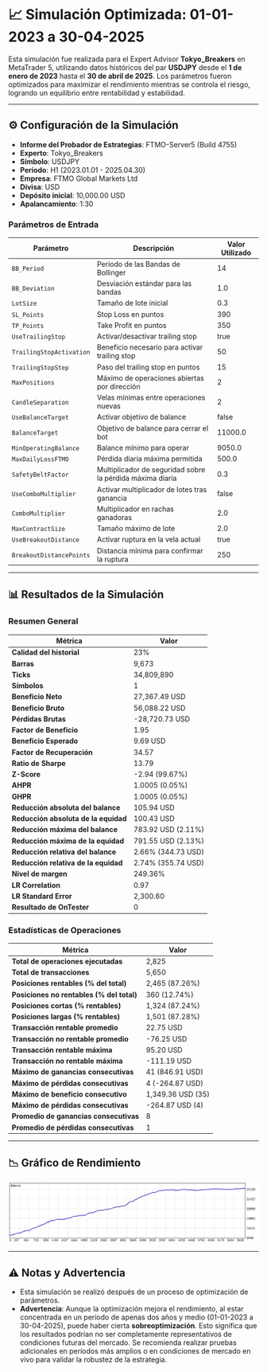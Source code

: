 # 📈 Simulación Optimizada: 01-01-2023 a 30-04-2025

Esta simulación fue realizada para el Expert Advisor **Tokyo_Breakers** en MetaTrader 5, utilizando datos históricos del par **USDJPY** desde el **1 de enero de 2023** hasta el **30 de abril de 2025**. Los parámetros fueron optimizados para maximizar el rendimiento mientras se controla el riesgo, logrando un equilibrio entre rentabilidad y estabilidad.

---

## ⚙️ Configuración de la Simulación

- **Informe del Probador de Estrategias**: FTMO-Server5 (Build 4755)
- **Experto**: Tokyo_Breakers
- **Símbolo**: USDJPY
- **Período**: H1 (2023.01.01 - 2025.04.30)
- **Empresa**: FTMO Global Markets Ltd
- **Divisa**: USD
- **Depósito inicial**: 10,000.00 USD
- **Apalancamiento**: 1:30

### Parámetros de Entrada

| Parámetro                   | Descripción                                               | Valor Utilizado   |
|-----------------------------|-----------------------------------------------------------|-------------------|
| `BB_Period`                 | Periodo de las Bandas de Bollinger                        | 14                |
| `BB_Deviation`              | Desviación estándar para las bandas                       | 1.0               |
| `LotSize`                   | Tamaño de lote inicial                                    | 0.3               |
| `SL_Points`                 | Stop Loss en puntos                                       | 390               |
| `TP_Points`                 | Take Profit en puntos                                     | 350               |
| `UseTrailingStop`           | Activar/desactivar trailing stop                          | true              |
| `TrailingStopActivation`    | Beneficio necesario para activar trailing stop            | 50                |
| `TrailingStopStep`          | Paso del trailing stop en puntos                          | 15                |
| `MaxPositions`              | Máximo de operaciones abiertas por dirección              | 2                 |
| `CandleSeparation`          | Velas mínimas entre operaciones nuevas                    | 2                 |
| `UseBalanceTarget`          | Activar objetivo de balance                               | false             |
| `BalanceTarget`             | Objetivo de balance para cerrar el bot                    | 11000.0           |
| `MinOperatingBalance`       | Balance mínimo para operar                                | 9050.0            |
| `MaxDailyLossFTMO`          | Pérdida diaria máxima permitida                           | 500.0             |
| `SafetyBeltFactor`          | Multiplicador de seguridad sobre la pérdida máxima diaria | 0.3               |
| `UseComboMultiplier`        | Activar multiplicador de lotes tras ganancia              | false             |
| `ComboMultiplier`           | Multiplicador en rachas ganadoras                         | 2.0               |
| `MaxContractSize`           | Tamaño máximo de lote                                     | 2.0               |
| `UseBreakoutDistance`       | Activar ruptura en la vela actual                         | true              |
| `BreakoutDistancePoints`    | Distancia mínima para confirmar la ruptura                | 250               |

---

## 📊 Resultados de la Simulación

### Resumen General

| Métrica                          | Valor              |
|----------------------------------|--------------------|
| **Calidad del historial**        | 23%               |
| **Barras**                       | 9,673             |
| **Ticks**                        | 34,809,890        |
| **Símbolos**                     | 1                 |
| **Beneficio Neto**               | 27,367.49 USD     |
| **Beneficio Bruto**              | 56,088.22 USD     |
| **Pérdidas Brutas**              | -28,720.73 USD    |
| **Factor de Beneficio**          | 1.95              |
| **Beneficio Esperado**           | 9.69 USD          |
| **Factor de Recuperación**       | 34.57             |
| **Ratio de Sharpe**              | 13.79             |
| **Z-Score**                      | -2.94 (99.67%)    |
| **AHPR**                         | 1.0005 (0.05%)    |
| **GHPR**                         | 1.0005 (0.05%)    |
| **Reducción absoluta del balance** | 105.94 USD      |
| **Reducción absoluta de la equidad** | 100.43 USD    |
| **Reducción máxima del balance** | 783.92 USD (2.11%) |
| **Reducción máxima de la equidad** | 791.55 USD (2.13%) |
| **Reducción relativa del balance** | 2.66% (344.73 USD) |
| **Reducción relativa de la equidad** | 2.74% (355.74 USD) |
| **Nivel de margen**              | 249.36%           |
| **LR Correlation**               | 0.97              |
| **LR Standard Error**            | 2,300.60          |
| **Resultado de OnTester**        | 0                 |

### Estadísticas de Operaciones

| Métrica                                   | Valor              |
|-------------------------------------------|--------------------|
| **Total de operaciones ejecutadas**       | 2,825             |
| **Total de transacciones**                | 5,650             |
| **Posiciones rentables (% del total)**    | 2,465 (87.26%)    |
| **Posiciones no rentables (% del total)** | 360 (12.74%)      |
| **Posiciones cortas (% rentables)**       | 1,324 (87.24%)    |
| **Posiciones largas (% rentables)**       | 1,501 (87.28%)    |
| **Transacción rentable promedio**         | 22.75 USD         |
| **Transacción no rentable promedio**      | -76.25 USD        |
| **Transacción rentable máxima**           | 95.20 USD         |
| **Transacción no rentable máxima**        | -111.19 USD       |
| **Máximo de ganancias consecutivas**      | 41 (846.91 USD)   |
| **Máximo de pérdidas consecutivas**       | 4 (-264.87 USD)   |
| **Máximo de beneficio consecutivo**       | 1,349.36 USD (35) |
| **Máximo de pérdidas consecutivas**       | -264.87 USD (4)   |
| **Promedio de ganancias consecutivas**    | 8                 |
| **Promedio de pérdidas consecutivas**     | 1                 |

---

## 📉 Gráfico de Rendimiento

![Gráfico General](ReportTester-550097663.png)

---

## ⚠️ Notas y Advertencia

- Esta simulación se realizó después de un proceso de optimización de parámetros.
- **Advertencia**: Aunque la optimización mejora el rendimiento, al estar concentrada en un período de apenas dos años y medio (01-01-2023 a 30-04-2025), puede haber cierta **sobreoptimización**. Esto significa que los resultados podrían no ser completamente representativos de condiciones futuras del mercado. Se recomienda realizar pruebas adicionales en períodos más amplios o en condiciones de mercado en vivo para validar la robustez de la estrategia.
